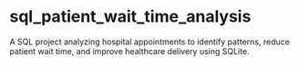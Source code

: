 # sql_patient_wait_time_analysis
A SQL project analyzing hospital appointments to identify patterns, reduce patient wait time, and improve healthcare delivery using SQLite.

